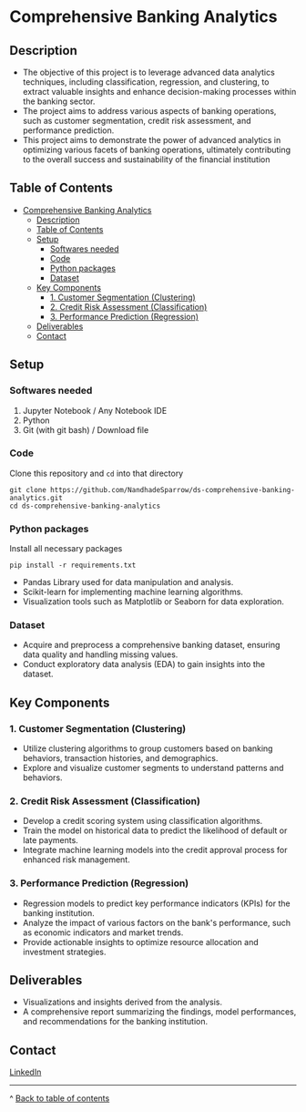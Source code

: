 # Comprehensive Banking Analytics

## Description
- The objective of this project is to leverage advanced data analytics techniques, including classification, regression, and clustering, to extract valuable insights and enhance decision-making processes within the banking sector.
- The project aims to address various aspects of banking operations, such as customer segmentation, credit risk assessment, and performance prediction.
- This  project aims to demonstrate the power of advanced analytics in optimizing various facets of banking operations, ultimately contributing to the overall success and sustainability of the financial institution
## Table of Contents
- [Comprehensive Banking Analytics](#comprehensive-banking-analytics)
  - [Description](#description)
  - [Table of Contents](#table-of-contents)
  - [Setup](#setup)
    - [Softwares needed](#softwares-needed)
    - [Code](#code)
    - [Python packages](#python-packages)
    - [Dataset](#dataset)
  - [Key Components](#key-components)
    - [1. Customer Segmentation (Clustering)](#1-customer-segmentation-clustering)
    - [2. Credit Risk Assessment (Classification)](#2-credit-risk-assessment-classification)
    - [3. Performance Prediction (Regression)](#3-performance-prediction-regression)
  - [Deliverables](#deliverables)
  - [Contact](#contact)
## Setup
### Softwares needed
1. Jupyter Notebook / Any Notebook IDE
2. Python
3. Git (with git bash) / Download file

### Code

Clone this repository and ```cd``` into that directory
``` 
git clone https://github.com/NandhadeSparrow/ds-comprehensive-banking-analytics.git 
cd ds-comprehensive-banking-analytics
```


### Python packages

Install all necessary packages
``` 
pip install -r requirements.txt
```

- Pandas Library used for data manipulation and analysis.
- Scikit-learn for implementing machine learning algorithms.
- Visualization tools such as Matplotlib or Seaborn for data exploration.


### Dataset

- Acquire and preprocess a comprehensive banking dataset, ensuring data quality and handling missing values.
- Conduct exploratory data analysis (EDA) to gain insights into the dataset.

## Key Components

### 1. Customer Segmentation (Clustering)

- Utilize clustering algorithms to group customers based on banking behaviors, transaction histories, and demographics.
- Explore and visualize customer segments to understand patterns and behaviors.

### 2. Credit Risk Assessment (Classification)

- Develop a credit scoring system using classification algorithms.
- Train the model on historical data to predict the likelihood of default or late payments.
- Integrate machine learning models into the credit approval process for enhanced risk management.

### 3. Performance Prediction (Regression)

- Regression models to predict key performance indicators (KPIs) for the banking institution.
- Analyze the impact of various factors on the bank's performance, such as economic indicators and market trends.
- Provide actionable insights to optimize resource allocation and investment strategies.


## Deliverables

- Visualizations and insights derived from the analysis.
- A comprehensive report summarizing the findings, model performances, and recommendations for the banking institution.


## Contact
[LinkedIn](https://www.linkedin.com/in/nandhadesparrow)

---
^ [Back to table of contents](#table-of-contents)
